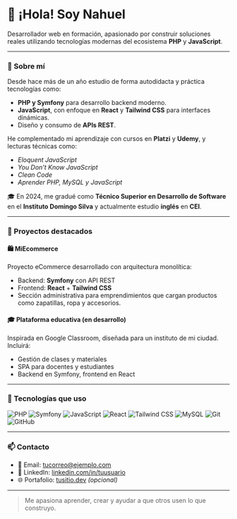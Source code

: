 # 👋 ¡Hola! Soy Nahuel

Desarrollador web en formación, apasionado por construir soluciones reales utilizando tecnologías modernas del ecosistema **PHP** y **JavaScript**.

---

### 🧠 Sobre mí

Desde hace más de un año estudio de forma autodidacta y práctica tecnologías como:

- **PHP y Symfony** para desarrollo backend moderno.
- **JavaScript**, con enfoque en **React** y **Tailwind CSS** para interfaces dinámicas.
- Diseño y consumo de **APIs REST**.

He complementado mi aprendizaje con cursos en **Platzi** y **Udemy**, y lecturas técnicas como:

- *Eloquent JavaScript*
- *You Don’t Know JavaScript*
- *Clean Code*
- *Aprender PHP, MySQL y JavaScript*

🎓 En 2024, me gradué como **Técnico Superior en Desarrollo de Software** en el **Instituto Domingo Silva** y actualmente estudio **inglés** en **CEI**.

---

### 🚀 Proyectos destacados

#### 🛍️ MiEcommerce

Proyecto eCommerce desarrollado con arquitectura monolítica:  
- Backend: **Symfony** con API REST  
- Frontend: **React** + **Tailwind CSS**  
- Sección administrativa para emprendimientos que cargan productos como zapatillas, ropa y accesorios.

#### 🎓 Plataforma educativa (en desarrollo)

Inspirada en Google Classroom, diseñada para un instituto de mi ciudad. Incluirá:
- Gestión de clases y materiales
- SPA para docentes y estudiantes
- Backend en Symfony, frontend en React

---

### 🧰 Tecnologías que uso

![PHP](https://img.shields.io/badge/PHP-777BB4?style=flat&logo=php&logoColor=white)
![Symfony](https://img.shields.io/badge/Symfony-000000?style=flat&logo=symfony&logoColor=white)
![JavaScript](https://img.shields.io/badge/JavaScript-F7DF1E?style=flat&logo=javascript&logoColor=black)
![React](https://img.shields.io/badge/React-20232a?style=flat&logo=react&logoColor=61dafb)
![Tailwind CSS](https://img.shields.io/badge/TailwindCSS-38bdf8?style=flat&logo=tailwind-css&logoColor=white)
![MySQL](https://img.shields.io/badge/MySQL-00758F?style=flat&logo=mysql&logoColor=white)
![Git](https://img.shields.io/badge/Git-F05032?style=flat&logo=git&logoColor=white)
![GitHub](https://img.shields.io/badge/GitHub-181717?style=flat&logo=github&logoColor=white)

---

### 📫 Contacto

- 📧 Email: [tucorreo@ejemplo.com](mailto:tucorreo@ejemplo.com)
- 💼 LinkedIn: [linkedin.com/in/tuusuario](https://linkedin.com/in/tuusuario)
- 🌐 Portafolio: [tusitio.dev](https://tusitio.dev) *(opcional)*

---

> Me apasiona aprender, crear y ayudar a que otros usen lo que construyo.
